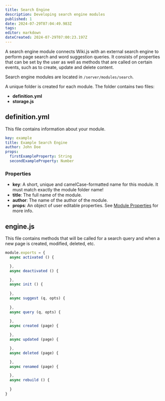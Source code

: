 ```yaml
---
title: Search Engine
description: Developing search engine modules
published: 1
date: 2024-07-29T07:04:49.983Z
tags: 
editor: markdown
dateCreated: 2024-07-29T07:00:23.197Z
---
```


A search engine module connects Wiki.js with an external search engine to perform page search and word suggestion queries. It consists of properties that can be set by the user as well as methods that are called on certain events, such as to create, update and delete content.

Search engine modules are located in `/server/modules/search`.

A unique folder is created for each module. The folder contains two files:

- **definition.yml**
- **storage.js**

## definition.yml

This file contains information about your module.

```yaml
key: example
title: Example Search Engine
author: John Doe
props:
  firstExampleProperty: String
  secondExampleProperty: Number
```

### Properties

* **key**: A short, unique and camelCase-formatted name for this module. It must match exactly the module folder name!
* **title**: The full name of the module.
* **author**: The name of the author of the module.
* **props**: An object of user editable properties. See [Module Properties](/dev/module-properties) for more info.

## engine.js

This file contains methods that will be called for a search query and when a new page is created, modified, deleted, etc.

```javascript
module.exports = {
  async activated () {

  },
  async deactivated () {

  },
  async init () {
  
  },
  async suggest (q, opts) {
  
  },
  async query (q, opts) {
  
  },
  async created (page) {

  },
  async updated (page) {

  },
  async deleted (page) {

  },
  async renamed (page) {

  },
  async rebuild () {
  
  }
}
```
